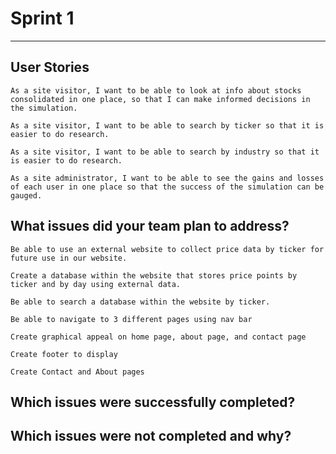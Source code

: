 # Sprint 1
---
## User Stories
    As a site visitor, I want to be able to look at info about stocks consolidated in one place, so that I can make informed decisions in the simulation.

    As a site visitor, I want to be able to search by ticker so that it is easier to do research.

    As a site visitor, I want to be able to search by industry so that it is easier to do research.

    As a site administrator, I want to be able to see the gains and losses of each user in one place so that the success of the simulation can be gauged.

## What issues did your team plan to address?
    Be able to use an external website to collect price data by ticker for future use in our website.

    Create a database within the website that stores price points by ticker and by day using external data.

    Be able to search a database within the website by ticker.

    Be able to navigate to 3 different pages using nav bar

    Create graphical appeal on home page, about page, and contact page

    Create footer to display 

    Create Contact and About pages 

## Which issues were successfully completed?

## Which issues were not completed and why?